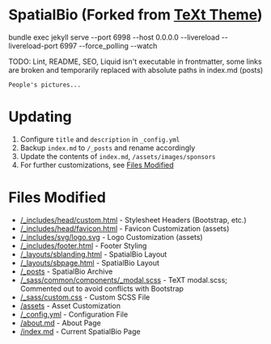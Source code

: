# SpatialBio (Forked from [TeXt Theme](https://github.com/kitian616/jekyll-TeXt-theme))

bundle exec jekyll serve  --port 6998 --host 0.0.0.0 --livereload --livereload-port 6997 --force_polling --watch

TODO: Lint,  README, SEO, Liquid isn't executable in frontmatter, some links are broken and temporarily replaced with absolute paths in index.md (posts)

```People's pictures...```

# Updating
1. Configure ``title`` and ``description`` in ``_config.yml``
2. Backup ``index.md`` to ``/_posts`` and rename accordingly
3. Update the contents of ``index.md``, ``/assets/images/sponsors``
4. For further customizations, see [Files Modified](#files-modified)

# Files Modified

- [/_includes/head/custom.html](_includes/head/custom.html) - Stylesheet Headers (Bootstrap, etc.)
- [/_includes/head/favicon.html](_includes/head/favicon.html) - Favicon Customization (assets)
- [/_includes/svg/logo.svg](_includes/svg/logo.svg) - Logo Customization (assets)
- [/_includes/footer.html](_includes/footer.html) - Footer Styling
- [/_layouts/sblanding.html](_layouts/sblanding.html) - SpatialBio Layout
- [/_layouts/sbpage.html](_layouts/sbpage.html) - SpatialBio Layout
- [/_posts](_posts) - SpatialBio Archive
- [/_sass/common/components/_modal.scss](_sass/common/components/_modal.scss) - TeXT modal.scss; Commented out to avoid conflicts with Bootstrap
- [/_sass/custom.css](_sass/custom.scss) - Custom SCSS File
- [/assets](assets) - Asset Customization
- [/_config.yml](_config.yml) - Configuration File
- [/about.md](about.md) - About Page
- [/index.md](index.md) - Current SpatialBio Page